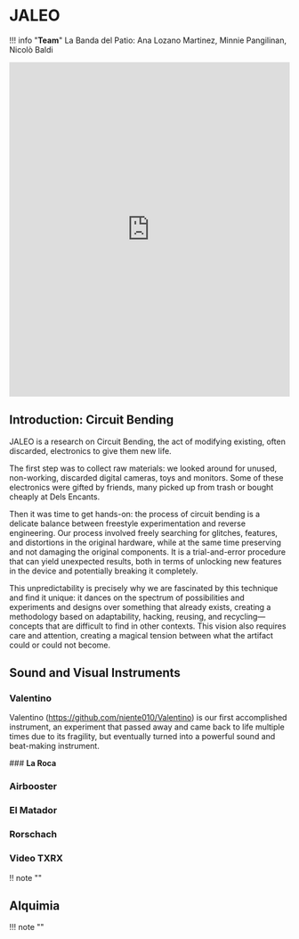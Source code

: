 # **JALEO**

!!! info "**Team**"
     La Banda del Patio: Ana Lozano Martinez, Minnie Pangilinan, Nicolò Baldi

<iframe 
    width="100%" 
    height="600"
    src="https://www.youtube.com/embed/V8TntgS72AU?si=RLyzQFDTJHbDHJP1" 
    title="YouTube video player" 
    frameborder="0" 
    allow="accelerometer; autoplay; clipboard-write; encrypted-media; gyroscope; picture-in-picture; web-share" referrerpolicy="strict-origin-when-cross-origin" 
    allowfullscreen>
</iframe>

## **Introduction: Circuit Bending**

JALEO is a research on Circuit Bending, the act of modifying existing, often discarded, electronics to give them new life. 

The first step was to collect raw materials: we looked around for unused, non-working, discarded digital cameras, toys and monitors. Some of these electronics were gifted by friends, many picked up from trash or bought cheaply at Dels Encants.

Then it was time to get hands-on: the process of circuit bending is a delicate balance between freestyle experimentation and reverse engineering. Our process involved freely searching for glitches, features, and distortions in the original hardware, while at the same time preserving and not damaging the original components. It is a trial-and-error procedure that can yield unexpected results, both in terms of unlocking new features in the device and potentially breaking it completely.

This unpredictability is precisely why we are fascinated by this technique and find it unique: it dances on the spectrum of possibilities and experiments and designs over something that already exists, creating a methodology based on adaptability, hacking, reusing, and recycling—concepts that are difficult to find in other contexts.
This vision also requires care and attention, creating a magical tension between what the artifact could or could not become. 

## **Sound and Visual Instruments**

### **Valentino**
Valentino (https://github.com/niente010/Valentino) is our first accomplished instrument, an experiment that passed away and came back to life multiple times due to its fragility, but eventually turned into a powerful sound and beat-making instrument. 

### **La Roca**

### **Airbooster**

### **El Matador**

### **Rorschach**

### **Video TXRX**

!! note "" 

## **Alquimia**

!!! note ""
